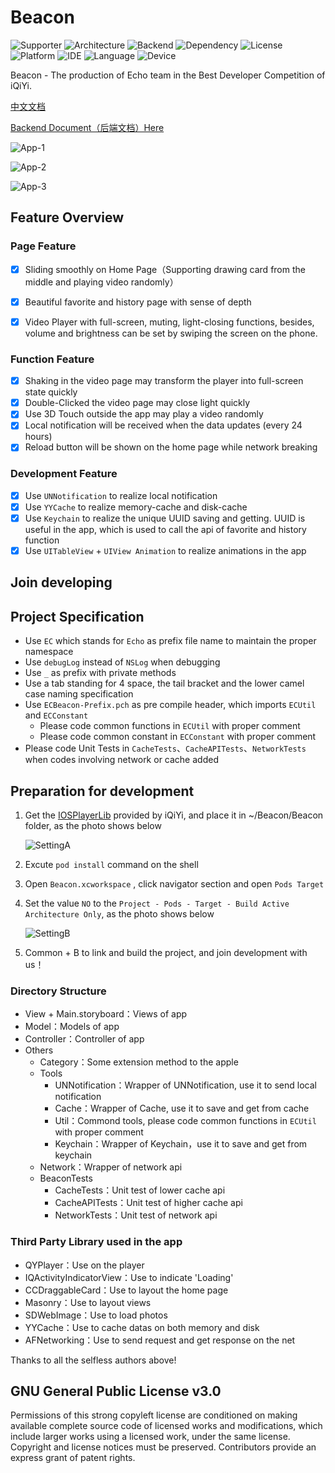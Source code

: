 # Beacon
![Supporter](http://on9ydhp18.bkt.clouddn.com/pics/20170618205508_dQZ1ek_Supporter.jpeg) ![Architecture](http://on9ydhp18.bkt.clouddn.com/pics/20170618205432_W94axV_Architecture.jpeg) ![Backend](http://on9ydhp18.bkt.clouddn.com/pics/20170618205432_TGf2e2_Backend.jpeg) ![Dependency](http://on9ydhp18.bkt.clouddn.com/pics/20170618205432_xF0g8n_Dependency.jpeg) ![License](http://on9ydhp18.bkt.clouddn.com/pics/20170618205432_zFUvyr_License.jpeg) ![Platform](http://on9ydhp18.bkt.clouddn.com/pics/20170618205432_TCtNzu_Platform.jpeg) ![IDE](http://on9ydhp18.bkt.clouddn.com/pics/20170618205432_VQWET8_IDE.jpeg) ![Language](http://on9ydhp18.bkt.clouddn.com/pics/20170618205432_UXtbau_Language.jpeg) ![Device](http://on9ydhp18.bkt.clouddn.com/pics/20170618205432_OFpf5X_Device.jpeg)

Beacon - The production of Echo team in the Best Developer Competition of iQiYi.

[中文文档](https://github.com/SeaHub/Beacon/blob/master/README-zh.md)

[Backend Document（后端文档）Here](https://github.com/Desgard/Beacon-Flask)

![App-1](http://on9ydhp18.bkt.clouddn.com/pics/20170618194831_9KMtre_App-1.jpeg)

![App-2](http://on9ydhp18.bkt.clouddn.com/pics/20170618194831_B39Rn6_App-2.jpeg)

![App-3](http://on9ydhp18.bkt.clouddn.com/pics/20170618194831_ahGZds_App-3.jpeg)

## Feature Overview

### Page Feature
- [x] Sliding smoothly on Home Page（Supporting drawing card from the middle and playing video randomly）
- [x] Beautiful favorite and history page with sense of depth
- [x] Video Player with full-screen, muting, light-closing functions, besides, volume and brightness can be set by swiping the screen on the phone.


### Function Feature

- [x] Shaking in the video page may transform the player into full-screen state quickly
- [x] Double-Clicked the video page may close light quickly
- [x] Use 3D Touch outside the app may play a video randomly
- [x] Local notification will be received when the data updates (every 24 hours)
- [x] Reload button will be shown on the home page while network breaking

### Development Feature

- [x] Use `UNNotification` to realize local notification
- [x] Use `YYCache` to realize memory-cache and disk-cache
- [x] Use `Keychain` to realize the unique UUID saving and getting. UUID is useful in the app, which is used to call the api of favorite and history function
- [x] Use `UITableView` + `UIView Animation` to realize animations in the app

## Join developing

## Project Specification

* Use `EC` which stands for `Echo` as prefix file name to maintain the proper namespace
* Use `debugLog` instead of `NSLog` when debugging
* Use `_` as prefix with private methods
* Use a tab standing for 4 space, the tail bracket and the lower camel case naming specification
* Use `ECBeacon-Prefix.pch` as pre compile header, which imports `ECUtil` and `ECConstant`
  * Please code common functions in `ECUtil` with proper comment
  * Please code common constant in `ECConstant` with proper comment
* Please code Unit Tests in `CacheTests`、`CacheAPITests`、`NetworkTests`  when codes involving network or cache added


## Preparation for development

1. Get the  [IOSPlayerLib](https://pan.baidu.com/s/1gfxfyc7) provided by iQiYi, and place it in ~/Beacon/Beacon folder, as the photo shows below

   ![SettingA](http://on9ydhp18.bkt.clouddn.com/pics/20170618204439_BndnaO_Project-Setting-A.jpeg)

2. Excute `pod install` command on the shell

3. Open `Beacon.xcworkspace` , click navigator section and open `Pods Target`

4. Set the value `NO` to the `Project - Pods - Target - Build Active Architecture Only`, as the photo shows below

   ![SettingB](http://on9ydhp18.bkt.clouddn.com/pics/20170618204439_xUKMft_Project-Setting-B.jpeg)

5. Common + B to link and build the project, and join development with us！


### Directory Structure

- View + Main.storyboard：Views of app
- Model：Models of app
- Controller：Controller of app
- Others
  - Category：Some extension method to the apple
  - Tools
    - UNNotification：Wrapper of UNNotification, use it to send local notification
    - Cache：Wrapper of Cache, use it to save and get from cache
    - Util：Commond tools, please code common functions in `ECUtil` with proper comment
    - Keychain：Wrapper of Keychain，use it to save and get from keychain
  - Network：Wrapper of network api
  - BeaconTests
    - CacheTests：Unit test of lower cache api
    - CacheAPITests：Unit test of higher cache api
    - NetworkTests：Unit test of network api

### Third Party Library used in the app

* QYPlayer：Use on the player
* IQActivityIndicatorView：Use to indicate 'Loading'
* CCDraggableCard：Use to layout the home page
* Masonry：Use to layout views
* SDWebImage：Use to load photos
* YYCache：Use to cache datas on both memory and disk
* AFNetworking：Use to send request and get response on the net

Thanks to all the selfless authors above!

## GNU General Public License v3.0

Permissions of this strong copyleft license are conditioned on making available complete source code of licensed works and modifications, which include larger works using a licensed work, under the same license. Copyright and license notices must be preserved. Contributors provide an express grant of patent rights.
